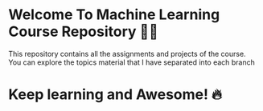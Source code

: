 # Welcome To Machine Learning Course Repository 👋🏻
This repository contains all the assignments and projects of the course. <br>
You can explore the topics material that I have separated into each branch
# Keep learning and Awesome! 🔥
